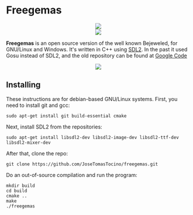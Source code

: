 Freegemas
=========

<p align="center">
    <img src="https://raw.githubusercontent.com/JoseTomasTocino/freegemas/static/images/header_logo.png"><br>
    <img src="https://raw.githubusercontent.com/JoseTomasTocino/freegemas/static/images/header_gems.png"><br>
</p>

__Freegemas__ is an open source version of the well known Bejeweled, for GNU/Linux and Windows. It's written in C++ using [SDL2](https://www.libsdl.org/). In the past it used Gosu instead of SDL2, and the old repository can be found at [Google Code](http://freegemas.googlecode.com)

<p align="center">
    <img src="https://raw.githubusercontent.com/JoseTomasTocino/freegemas/static/images/screenshot_1.png">
</p>    
        


## Installing

These instructions are for debian-based GNU/Linux systems. First, you need to install git and gcc:

    sudo apt-get install git build-essential cmake

Next, install SDL2 from the repositories:

    sudo apt-get install libsdl2-dev libsdl2-image-dev libsdl2-ttf-dev libsdl2-mixer-dev
    
After that, clone the repo:

    git clone https://github.com/JoseTomasTocino/freegemas.git
    
Do an out-of-source compilation and run the program:

    mkdir build
    cd build
    cmake ..
    make
    ./freegemas
    
    
